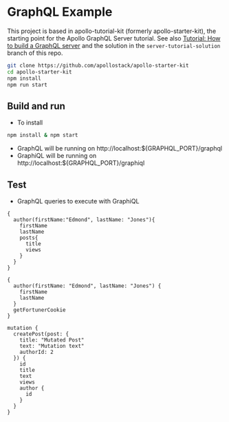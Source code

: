# GraphQL Example
This project is based in apollo-tutorial-kit (formerly apollo-starter-kit), the starting point for the Apollo GraphQL Server tutorial. See also [Tutorial: How to build a GraphQL server](https://medium.com/apollo-stack/tutorial-building-a-graphql-server-cddaa023c035#.wy5h1htxs) and the solution in the `server-tutorial-solution` branch of this repo.

```sh
git clone https://github.com/apollostack/apollo-starter-kit
cd apollo-starter-kit
npm install
npm run start
```

## Build and run
- To install
```sh
npm install & npm start
```
- GraphQL will be running on http://localhost:${GRAPHQL_PORT}/graphql
- GraphiQL will be running on http://localhost:${GRAPHQL_PORT}/graphiql

## Test
- GraphQL queries to execute with GraphiQL
```
{
  author(firstName:"Edmond", lastName: "Jones"){
    firstName
    lastName
    posts{
      title
      views
    }
  }
}
```

```
{
  author(firstName: "Edmond", lastName: "Jones") {
    firstName
    lastName
  }
  getFortunerCookie
}
```

```
mutation {
  createPost(post: {
    title: "Mutated Post"
    text: "Mutation text"
    authorId: 2
  }) {
    id
  	title
  	text
  	views
  	author {
  	  id
  	}
  }
}
```